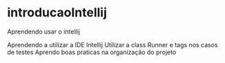 # introducaoIntellij
Aprendendo usar o intellij

Aprendendo a utilizar a IDE Intellij
Utilizar a class Runner e tags nos casos de testes
Aprendo boas praticas na organização do projeto

